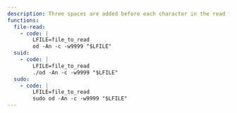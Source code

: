 ```yaml
---
description: Three spaces are added before each character in the read file, and non-printable chars are printed as backslash escape sequences.
functions:
  file-read:
    - code: |
        LFILE=file_to_read
        od -An -c -w9999 "$LFILE"
  suid:
    - code: |
        LFILE=file_to_read
        ./od -An -c -w9999 "$LFILE"
  sudo:
    - code: |
        LFILE=file_to_read
        sudo od -An -c -w9999 "$LFILE"
---
```

